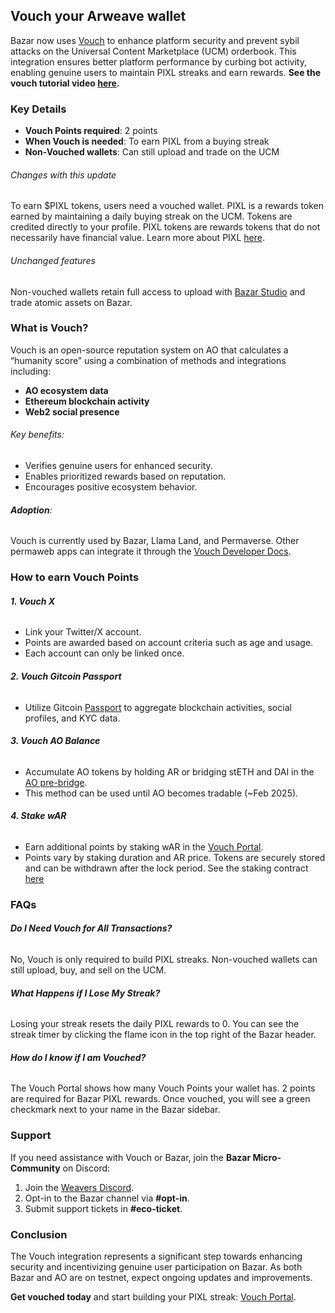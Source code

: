 ## Vouch your Arweave wallet

Bazar now uses [Vouch](https://vouch-portal.arweave.net/#/) to enhance platform security and prevent sybil attacks on the Universal Content Marketplace (UCM) orderbook. This integration ensures better platform performance by curbing bot activity, enabling genuine users to maintain PIXL streaks and earn rewards. **See the vouch tutorial video [here](https://www.youtube.com/watch?v=1KRvrdVXWq4).**

### Key Details

- **Vouch Points required**: 2 points
- **When Vouch is needed**: To earn PIXL from a buying streak
- **Non-Vouched wallets**: Can still upload and trade on the UCM

###### Changes with this update

To earn $PIXL tokens, users need a vouched wallet. PIXL is a rewards token earned by maintaining a daily buying streak on the UCM. Tokens are credited directly to your profile. PIXL tokens are rewards tokens that do not necessarily have financial value. Learn more about PIXL [here](https://bazar.arweave.net/#/docs/collectors/earn-pixl).

###### Unchanged features

Non-vouched wallets retain full access to upload with [Bazar Studio](https://studio_bazar.arweave.net/) and trade atomic assets on Bazar.

### What is Vouch?

Vouch is an open-source reputation system on AO that calculates a “humanity score” using a combination of methods and integrations including:

- **AO ecosystem data**
- **Ethereum blockchain activity**
- **Web2 social presence**

###### Key benefits:

- Verifies genuine users for enhanced security.
- Enables prioritized rewards based on reputation.
- Encourages positive ecosystem behavior.

###### **Adoption**:

Vouch is currently used by Bazar, Llama Land, and Permaverse. Other permaweb apps can integrate it through the [Vouch Developer Docs](https://vouch-portal.arweave.net/#/developers).

### How to earn Vouch Points

###### **1. Vouch X**

- Link your Twitter/X account.
- Points are awarded based on account criteria such as age and usage.
- Each account can only be linked once.

###### **2. Vouch Gitcoin Passport**

- Utilize Gitcoin [Passport](https://app.passport.xyz/) to aggregate blockchain activities, social profiles, and KYC data.

###### **3. Vouch AO Balance**

- Accumulate AO tokens by holding AR or bridging stETH and DAI in the [AO pre-bridge](https://ao.arweave.net/#/mint).
- This method can be used until AO becomes tradable (~Feb 2025).

###### **4. Stake wAR**

- Earn additional points by staking wAR in the [Vouch Portal](https://vouch-portal.arweave.net/#/).
- Points vary by staking duration and AR price. Tokens are securely stored and can be withdrawn after the lock period. See the staking contract [here](https://www.ao.link/#/entity/zYBcGWB4KJeB4pc04XiNOKrD0DQBPelvNBbfDnqiunQ)

### FAQs

###### **Do I Need Vouch for All Transactions?**

No, Vouch is only required to build PIXL streaks. Non-vouched wallets can still upload, buy, and sell on the UCM.

###### **What Happens if I Lose My Streak?**

Losing your streak resets the daily PIXL rewards to 0. You can see the streak timer by clicking the flame icon in the top right of the Bazar header.

###### **How do I know if I am Vouched?**

The Vouch Portal shows how many Vouch Points your wallet has. 2 points are required for Bazar PIXL rewards. Once vouched, you will see a green checkmark next to your name in the Bazar sidebar.

### Support

If you need assistance with Vouch or Bazar, join the **Bazar Micro-Community** on Discord:

1. Join the [Weavers Discord](https://discord.gg/weavers).
2. Opt-in to the Bazar channel via **#opt-in**.
3. Submit support tickets in **#eco-ticket**.

### Conclusion

The Vouch integration represents a significant step towards enhancing security and incentivizing genuine user participation on Bazar. As both Bazar and AO are on testnet, expect ongoing updates and improvements.

**Get vouched today** and start building your PIXL streak: [Vouch Portal](https://vouch-portal.arweave.net/#/).
